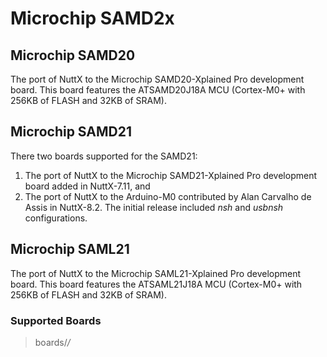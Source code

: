 Microchip SAMD2x
================

Microchip SAMD20
----------------

The port of NuttX to the Microchip SAMD20-Xplained Pro development
board. This board features the ATSAMD20J18A MCU (Cortex-M0+ with 256KB
of FLASH and 32KB of SRAM).

Microchip SAMD21
----------------

There two boards supported for the SAMD21:

1.  The port of NuttX to the Microchip SAMD21-Xplained Pro development
    board added in NuttX-7.11, and
2.  The port of NuttX to the Arduino-M0 contributed by Alan Carvalho de
    Assis in NuttX-8.2. The initial release included *nsh* and *usbnsh*
    configurations.

Microchip SAML21
----------------

The port of NuttX to the Microchip SAML21-Xplained Pro development
board. This board features the ATSAML21J18A MCU (Cortex-M0+ with 256KB
of FLASH and 32KB of SRAM).

### Supported Boards

> boards/*/*

